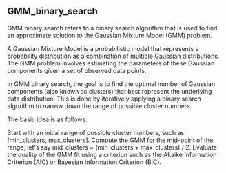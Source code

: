 ## GMM_binary_search

GMM binary search refers to a binary search algorithm that is used to find an approximate solution to the Gaussian Mixture Model (GMM) problem.

A Gaussian Mixture Model is a probabilistic model that represents a probability distribution as a combination of multiple Gaussian distributions. The GMM problem involves estimating the parameters of these Gaussian components given a set of observed data points.

In GMM binary search, the goal is to find the optimal number of Gaussian components (also known as clusters) that best represent the underlying data distribution. This is done by iteratively applying a binary search algorithm to narrow down the range of possible cluster numbers.


The basic idea is as follows:

Start with an initial range of possible cluster numbers, such as [min_clusters, max_clusters].
Compute the GMM for the mid-point of the range, let's say mid_clusters = (min_clusters + max_clusters) / 2.
Evaluate the quality of the GMM fit using a criterion such as the Akaike Information Criterion (AIC) or Bayesian Information Criterion (BIC).

